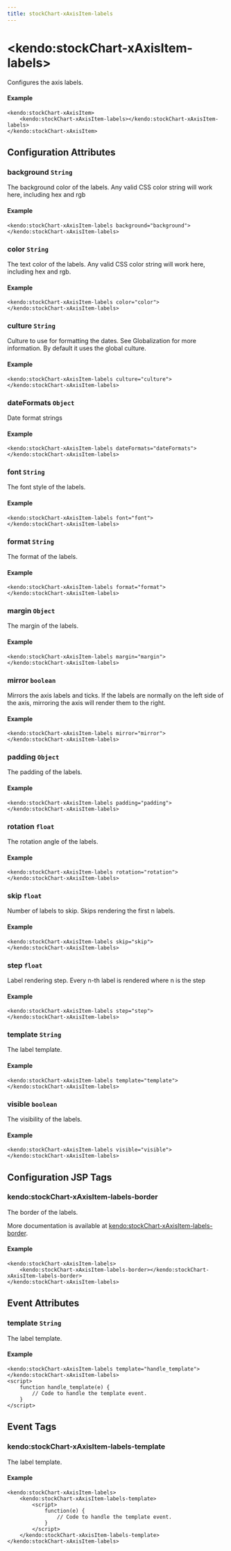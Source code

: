 ```yaml
---
title: stockChart-xAxisItem-labels
---
```


# \<kendo:stockChart-xAxisItem-labels\>

Configures the axis labels.

#### Example
    <kendo:stockChart-xAxisItem>
        <kendo:stockChart-xAxisItem-labels></kendo:stockChart-xAxisItem-labels>
    </kendo:stockChart-xAxisItem>

## Configuration Attributes

### background `String`

The background color of the labels. Any valid CSS color string will work here, including
hex and rgb

#### Example
    <kendo:stockChart-xAxisItem-labels background="background">
    </kendo:stockChart-xAxisItem-labels>

### color `String`

The text color of the labels. Any valid CSS color string will work here, including hex and rgb.

#### Example
    <kendo:stockChart-xAxisItem-labels color="color">
    </kendo:stockChart-xAxisItem-labels>

### culture `String`

Culture to use for formatting the dates. See Globalization for more information.
By default it uses the global culture.

#### Example
    <kendo:stockChart-xAxisItem-labels culture="culture">
    </kendo:stockChart-xAxisItem-labels>

### dateFormats `Object`

Date format strings

#### Example
    <kendo:stockChart-xAxisItem-labels dateFormats="dateFormats">
    </kendo:stockChart-xAxisItem-labels>

### font `String`

The font style of the labels.

#### Example
    <kendo:stockChart-xAxisItem-labels font="font">
    </kendo:stockChart-xAxisItem-labels>

### format `String`

The format of the labels.

#### Example
    <kendo:stockChart-xAxisItem-labels format="format">
    </kendo:stockChart-xAxisItem-labels>

### margin `Object`

The margin of the labels.

#### Example
    <kendo:stockChart-xAxisItem-labels margin="margin">
    </kendo:stockChart-xAxisItem-labels>

### mirror `boolean`

Mirrors the axis labels and ticks.
If the labels are normally on the left side of the axis,
mirroring the axis will render them to the right.

#### Example
    <kendo:stockChart-xAxisItem-labels mirror="mirror">
    </kendo:stockChart-xAxisItem-labels>

### padding `Object`

The padding of the labels.

#### Example
    <kendo:stockChart-xAxisItem-labels padding="padding">
    </kendo:stockChart-xAxisItem-labels>

### rotation `float`

The rotation angle of the labels.

#### Example
    <kendo:stockChart-xAxisItem-labels rotation="rotation">
    </kendo:stockChart-xAxisItem-labels>

### skip `float`

Number of labels to skip.
Skips rendering the first n labels.

#### Example
    <kendo:stockChart-xAxisItem-labels skip="skip">
    </kendo:stockChart-xAxisItem-labels>

### step `float`

Label rendering step.
Every n-th label is rendered where n is the step

#### Example
    <kendo:stockChart-xAxisItem-labels step="step">
    </kendo:stockChart-xAxisItem-labels>

### template `String`

The label template.

#### Example
    <kendo:stockChart-xAxisItem-labels template="template">
    </kendo:stockChart-xAxisItem-labels>

### visible `boolean`

The visibility of the labels.

#### Example
    <kendo:stockChart-xAxisItem-labels visible="visible">
    </kendo:stockChart-xAxisItem-labels>


##  Configuration JSP Tags

### kendo:stockChart-xAxisItem-labels-border

The border of the labels.

More documentation is available at [kendo:stockChart-xAxisItem-labels-border](stockchart/xaxisitem-labels-border).

#### Example

    <kendo:stockChart-xAxisItem-labels>
        <kendo:stockChart-xAxisItem-labels-border></kendo:stockChart-xAxisItem-labels-border>
    </kendo:stockChart-xAxisItem-labels>


## Event Attributes

### template `String`

The label template.


#### Example
    <kendo:stockChart-xAxisItem-labels template="handle_template">
    </kendo:stockChart-xAxisItem-labels>
    <script>
        function handle_template(e) {
            // Code to handle the template event.
        }
    </script>

## Event Tags

### kendo:stockChart-xAxisItem-labels-template

The label template.


#### Example
    <kendo:stockChart-xAxisItem-labels>
        <kendo:stockChart-xAxisItem-labels-template>
            <script>
                function(e) {
                    // Code to handle the template event.
                }
            </script>
        </kendo:stockChart-xAxisItem-labels-template>
    </kendo:stockChart-xAxisItem-labels>

